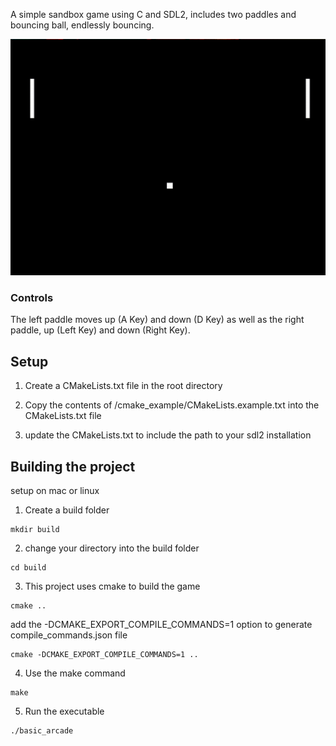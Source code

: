 A simple sandbox game using C and SDL2, includes two paddles and bouncing ball, endlessly bouncing.

![](https://github.com/Carlos460/basic_arcade/blob/main/assets/peak_gameplay.gif)

### Controls

The left paddle moves up (A Key) and down (D Key)
as well as the right paddle, up (Left Key) and down (Right Key).

## Setup

1. Create a CMakeLists.txt file in the root directory

2. Copy the contents of /cmake_example/CMakeLists.example.txt into the CMakeLists.txt file

3. update the CMakeLists.txt to include the path to your sdl2 installation

## Building the project
setup on mac or linux
1. Create a build folder
```
mkdir build
```

2. change your directory into the build folder
```
cd build
```

3. This project uses cmake to build the game
```
cmake ..
```
add the -DCMAKE_EXPORT_COMPILE_COMMANDS=1 option to generate compile_commands.json file

```
cmake -DCMAKE_EXPORT_COMPILE_COMMANDS=1 ..
```
4. Use the make command
```
make
```
5. Run the executable
```
./basic_arcade
```
